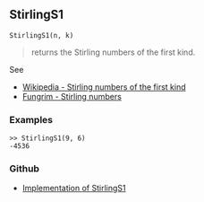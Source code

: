 ## StirlingS1

```
StirlingS1(n, k)
```

> returns the Stirling numbers of the first kind. 
 
See
* [Wikipedia - Stirling numbers of the first kind](https://en.wikipedia.org/wiki/Stirling_numbers_of_the_first_kind)
* [Fungrim - Stirling numbers](http://fungrim.org/topic/Stirling_numbers/)

### Examples

```
>> StirlingS1(9, 6)
-4536
```

### Github

* [Implementation of StirlingS1](https://github.com/axkr/symja_android_library/blob/master/symja_android_library/matheclipse-core/src/main/java/org/matheclipse/core/builtin/NumberTheory.java#L4765) 
